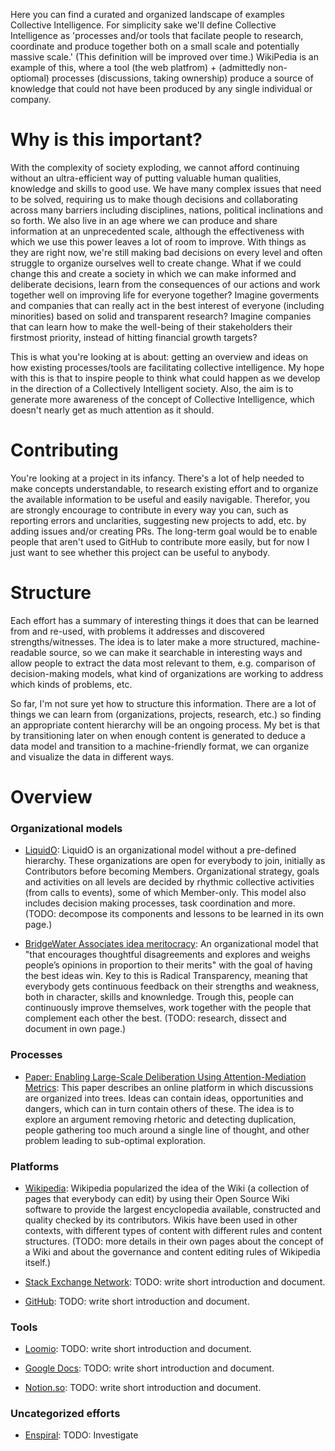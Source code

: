 Here you can find a curated and organized landscape of examples Collective Intelligence. For simplicity sake we'll define Collective Intelligence as 'processes and/or tools that facilate people to research, coordinate and produce together both on a small scale and potentially massive scale.' (This definition will be improved over time.) WikiPedia is an example of this, where a tool (the web platfrom) + (admittedly non-optiomal) processes (discussions, taking ownership) produce a source of knowledge that could not have been produced by any single individual or company.


Why is this important?
======================

With the complexity of society exploding, we cannot afford continuing without an ultra-efficient way of putting valuable human qualities, knowledge and skills to good use. We have many complex issues that need to be solved, requiring us to make though decisions and collaborating across many barriers including disciplines, nations, political inclinations and so forth. We also live in an age where we can produce and share information at an unprecedented scale, although the effectiveness with which we use this power leaves a lot of room to improve. With things as they are right now, we're still making bad decisions on every level and often struggle to organize ourselves well to create change. What if we could change this and create a society in which we can make informed and deliberate decisions, learn from the consequences of our actions and work together well on improving life for everyone together? Imagine goverments and companies that can really act in the best interest of everyone (including minorities) based on solid and transparent research? Imagine companies that can learn how to make the well-being of their stakeholders their firstmost priority, instead of hitting financial growth targets?

This is what you're looking at is about: getting an overview and ideas on how existing processes/tools are facilitating collective intelligence. My hope with this is that to inspire people to think what could happen as we develop in the direction of a Collectively Intelligent society. Also, the aim is to generate more awareness of the concept of Collective Intelligence, which doesn't nearly get as much attention as it should.


Contributing
============

You're looking at a project in its infancy. There's a lot of help needed to make concepts understandable, to research existing effort and to organize the available information to be useful and easily navigable. Therefor, you are strongly encourage to contribute in every way you can, such as reporting errors and unclarities, suggesting new projects to add, etc. by adding issues and/or creating PRs. The long-term goal would be to enable people that aren't used to GitHub to contribute more easily, but for now I just want to see whether this project can be useful to anybody.


Structure
=========

Each effort has a summary of interesting things it does that can be learned from and re-used, with problems it addresses and discovered strengths/witnesses. The idea is to later make a more structured, machine-readable source, so we can make it searchable in interesting ways and allow people to extract the data most relevant to them, e.g. comparison of decision-making models, what kind of organizations are working to address which kinds of problems, etc.

So far, I'm not sure yet how to structure this information. There are a lot of things we can learn from (organizations, projects, research, etc.) so finding an appropriate content hierarchy will be an ongoing process. My bet is that by transitioning later on when enough content is generated to deduce a data model and transition to a machine-friendly format, we can organize and visualize the data in different ways.


Overview
========

### Organizational models

- [LiquidO](http://liquido.cocoonprojects.com/): LiquidO is an organizational model without a pre-defined hierarchy. These organizations are open for everybody to join, initially as Contributors before becoming Members. Organizational strategy, goals and activities on all levels are decided by rhythmic collective activities (from calls to events), some of which Member-only. This model also includes decision making processes, task coordination and more. (TODO: decompose its components and lessons to be learned in its own page.)

- [BridgeWater Associates idea meritocracy](https://www.ted.com/talks/ray_dalio_how_to_build_a_company_where_the_best_ideas_win?language=en): An organizational model that "that encourages thoughtful disagreements and explores and weighs people’s opinions in proportion to their merits" with the goal of having the best ideas win. Key to this is Radical Transparency, meaning that everybody gets continuous feedback on their strengths and weakness, both in character, skills and knownledge. Trough this, people can continuously improve themselves, work together with the people that complement each other the best. (TODO: research, dissect and document in own page.)

### Processes

- [Paper: Enabling Large-Scale Deliberation Using Attention-Mediation Metrics](https://www.researchgate.net/publication/228319392_Enabling_Large-Scale_Deliberation_Using_Attention-Mediation_Metrics): This paper describes an online platform in which discussions are organized into trees. Ideas can contain ideas, opportunities and dangers, which can in turn contain others of these. The idea is to explore an argument removing rhetoric and detecting duplication, people gathering too much around a single line of thought, and other problem leading to sub-optimal exploration.

### Platforms

- [Wikipedia](https://en.wikipedia.org/wiki/Wikipedia:Governance): Wikipedia popularized the idea of the Wiki (a collection of pages that everybody can edit) by using their Open Source Wiki software to provide the largest encyclopedia available, constructed and quality checked by its contributors. Wikis have been used in other contexts, with different types of content with different rules and content structures. (TODO: more details in their own pages about the concept of a Wiki and about the governance and content editing rules of Wikipedia itself.)

- [Stack Exchange Network](https://stackexchange.com/tour): TODO: write short introduction and document.

- [GitHub](https://github.com/features): TODO: write short introduction and document.

### Tools

- [Loomio](https://www.loomio.org/): TODO: write short introduction and document.

- [Google Docs](https://www.google.com/docs/about/): TODO: write short introduction and document.

- [Notion.so](https://www.google.com/docs/about/): TODO: write short introduction and document.


### Uncategorized efforts

- [Enspiral](https://enspiral.com/pages/about): TODO: Investigate
